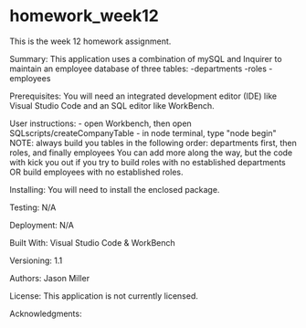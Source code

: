 # homework_week12

This is the week 12 homework assignment.

Summary: This application uses a combination of mySQL and Inquirer to maintain an employee database of three tables:
    -departments
    -roles
    -employees

Prerequisites: You will need an integrated development editor (IDE) like Visual Studio Code and an SQL editor like WorkBench.

User instructions:
    - open Workbench, then open SQLscripts/createCompanyTable
    - in node terminal, type "node begin"
    NOTE: always build you tables in the following order: departments first, then roles, and finally employees
        You can add more along the way, but the code with kick you out if you try to build roles with no established departments OR
        build employees with no established roles.


Installing: You will need to install the enclosed package.

Testing: N/A

Deployment: N/A

Built With: Visual Studio Code & WorkBench

Versioning: 1.1

Authors: Jason Miller

License: This application is not currently licensed.

Acknowledgments: